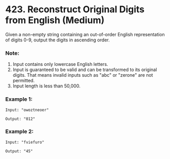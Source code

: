 # 423. Reconstruct Original Digits from English (Medium)

Given a non-empty string containing an out-of-order English representation of digits 0-9, output the digits in ascending order.

### Note:

1. Input contains only lowercase English letters.
2. Input is guaranteed to be valid and can be transformed to its original digits. That means invalid inputs such as "abc" or "zerone" are not permitted.
3. Input length is less than 50,000.

### Example 1:

```
Input: "owoztneoer"

Output: "012"
```

### Example 2:

```
Input: "fviefuro"

Output: "45"
```
